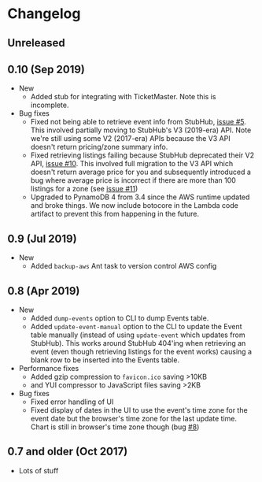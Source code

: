 # Changelog

## Unreleased

## 0.10 (Sep 2019)

* New
    * Added stub for integrating with TicketMaster. Note this is incomplete.
* Bug fixes
    * Fixed not being able to retrieve event info from StubHub, [issue #5](https://bitbucket.org/andcho09/stubhubz/issues/5/fix-not-being-able-to-track-certain-event). This involved partially moving to StubHub's V3 (2019-era) API. Note we're still using some V2 (2017-era) APIs because the V3 API doesn't return pricing/zone summary info.
    * Fixed retrieving listings failing because StubHub deprecated their V2 API, [issue #10](https://bitbucket.org/andcho09/stubhubz/issues/10/stubhub-api-is-moving-from-v2-to-v3). This involved full migration to the V3 API which doesn't return average price for you and subsequently introduced a bug where average price is incorrect if there are more than 100 listings for a zone (see [issue #11](https://bitbucket.org/andcho09/stubhubz/issues/11))
    * Upgraded to PynamoDB 4 from 3.4 since the AWS runtime updated and broke things. We now include botocore in the Lambda code artifact to prevent this from happening in the future.

## 0.9 (Jul 2019)

* New
    * Added ``backup-aws`` Ant task to version control AWS config

## 0.8 (Apr 2019)

* New
    * Added ``dump-events`` option to CLI to dump Events table.
    * Added ``update-event-manual`` option to the CLI to update the Event table manually (instead of using ``update-event`` which updates from StubHub). This works around StubHub 404'ing when retrieving an event (even though retrieving listings for the event works) causing a blank row to be inserted into the Events table.
* Performance fixes
    * Added gzip compression to ``favicon.ico`` saving >10KB
    * and YUI compressor to JavaScript files saving >2KB 
* Bug fixes
    * Fixed error handling of UI
    * Fixed display of dates in the UI to use the event's time zone for the event date but the browser's time zone for the last update time. Chart is still in browser's time zone though (bug [#8](https://bitbucket.org/andcho09/stubhubz/issues/8/change-time-zone-of-chart-to-events-time))

## 0.7 and older (Oct 2017)

* Lots of stuff
